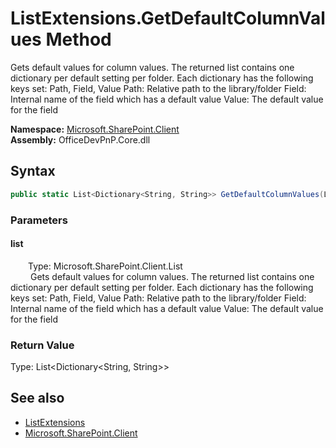 # ListExtensions.GetDefaultColumnValues Method  
 <para>Gets default values for column values.</para> <para></para> <para>The returned list contains one dictionary per default setting per folder.</para> <para>Each dictionary has the following keys set: Path, Field, Value</para> <para></para> <para>Path: Relative path to the library/folder</para> <para>Field: Internal name of the field which has a default value</para> <para>Value: The default value for the field</para>   

**Namespace:** [Microsoft.SharePoint.Client](Microsoft.SharePoint.Client.md)  
**Assembly:** OfficeDevPnP.Core.dll  
## Syntax
```C#
public static List<Dictionary<String, String>> GetDefaultColumnValues(List list)
```
### Parameters
#### list  
&emsp;&emsp;Type: Microsoft.SharePoint.Client.List  
&emsp;&emsp; <para>Gets default values for column values.</para> <para></para> <para>The returned list contains one dictionary per default setting per folder.</para> <para>Each dictionary has the following keys set: Path, Field, Value</para> <para></para> <para>Path: Relative path to the library/folder</para> <para>Field: Internal name of the field which has a default value</para> <para>Value: The default value for the field</para>   

  

### Return Value
Type: List<Dictionary<String,  String>>  

## See also
- [ListExtensions](Microsoft.SharePoint.Client.ListExtensions.md) 
- [Microsoft.SharePoint.Client](Microsoft.SharePoint.Client.md) 
